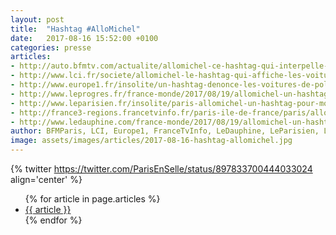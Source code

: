 ```yaml
---
layout: post
title:  "Hashtag #AlloMichel"
date:   2017-08-16 15:52:00 +0100
categories: presse
articles:
- http://auto.bfmtv.com/actualite/allomichel-ce-hashtag-qui-interpelle-le-prefet-contre-les-vehicules-de-police-mal-gares-a-paris-1238020.html
- http://www.lci.fr/societe/allomichel-le-hashtag-qui-affiche-les-voitures-de-police-mal-garee-2061760.html
- http://www.europe1.fr/insolite/un-hashtag-denonce-les-voitures-de-police-mal-garees-a-paris-3415217
- http://www.leprogres.fr/france-monde/2017/08/19/allomichel-un-hashtag-pour-denoncer-les-policiers-mal-gares
- http://www.leparisien.fr/insolite/paris-allomichel-un-hashtag-pour-moquer-les-voitures-de-police-mal-garees-19-08-2017-7201914.php
- http://france3-regions.francetvinfo.fr/paris-ile-de-france/paris/allomichel-riposte-cyclistes-au-prefet-police-twitter-1313877.html
- http://www.ledauphine.com/france-monde/2017/08/19/allomichel-un-hashtag-pour-denoncer-les-policiers-mal-gares
author: BFMParis, LCI, Europe1, FranceTvInfo, LeDauphine, LeParisien, LeProgrès
image: assets/images/articles/2017-08-16-hashtag-allomichel.jpg
---
```


{% twitter https://twitter.com/ParisEnSelle/status/897833700444033024 align='center' %}

<ul>
{% for article in page.articles %}
<li>
   <a href="{{ article }}" rel="nofollow">{{ article }}</a>
</li>
{% endfor %}
</ul>
